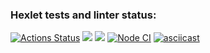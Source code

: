 ### Hexlet tests and linter status:
[![Actions Status](https://github.com/n1k1t1nat/frontend-project-lvl2/workflows/hexlet-check/badge.svg)](https://github.com/n1k1t1nat/frontend-project-lvl2/actions)
<a href="https://codeclimate.com/github/n1k1t1nat/frontend-project-lvl2/maintainability"><img src="https://api.codeclimate.com/v1/badges/5ead30c3d9d31b8516b3/maintainability" /></a>
<a href="https://codeclimate.com/github/n1k1t1nat/frontend-project-lvl2/test_coverage"><img src="https://api.codeclimate.com/v1/badges/5ead30c3d9d31b8516b3/test_coverage" /></a>
[![Node CI](https://github.com/n1k1t1nat/frontend-project-lvl2/actions/workflows/node.js.yml/badge.svg)](https://github.com/n1k1t1nat/frontend-project-lvl2/actions/workflows/node.js.yml)
[![asciicast](https://asciinema.org/a/PkoOKkVbkSSZBKotLEWGNy7cs.svg)](https://asciinema.org/a/PkoOKkVbkSSZBKotLEWGNy7cs)